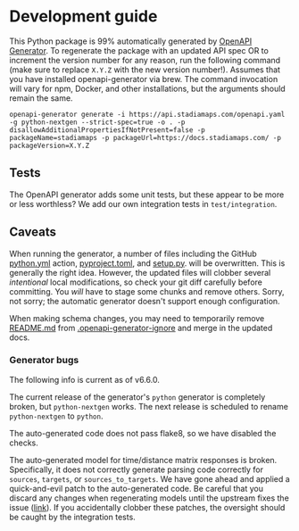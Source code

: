 # Development guide

This Python package is 99% automatically generated by [OpenAPI Generator](https://openapi-generator.tech).
To regenerate the package with an updated API spec OR to increment the version number for any reason, run
the following command (make sure to replace `X.Y.Z` with the new version number!). Assumes that you have installed
openapi-generator via brew. The command invocation will vary for npm, Docker, and other installations, but the
arguments should remain the same.

```shell
openapi-generator generate -i https://api.stadiamaps.com/openapi.yaml -g python-nextgen --strict-spec=true -o . -p disallowAdditionalPropertiesIfNotPresent=false -p packageName=stadiamaps -p packageUrl=https://docs.stadiamaps.com/ -p packageVersion=X.Y.Z
```

## Tests

The OpenAPI generator adds some unit tests, but these appear to be more or less worthless?
We add our own integration tests in `test/integration`.

## Caveats

When running the generator, a number of files including the GitHub [python.yml](.github/workflows/python.yml)
action, [pyproject.toml](pyproject.toml), and [setup.py](setup.py). will be overwritten. This is generally the
right idea. However, the updated files will clobber several _intentional_ local modifications, so check your
git diff carefully before committing. You _will_ have to stage some chunks and remove others.
Sorry, not sorry; the automatic generator doesn't support enough configuration.

When making schema changes, you may need to temporarily remove [README.md](README.md) from
[.openapi-generator-ignore](.openapi-generator-ignore) and merge in the updated docs.

### Generator bugs

The following info is current as of v6.6.0.

The current release of the generator's `python` generator is completely broken, but `python-nextgen` works.
The next release is scheduled to rename `python-nextgen` to `python`.

The auto-generated code does not pass flake8, so we have disabled the checks.

The auto-generated model for time/distance matrix responses is broken. Specifically,
it does not correctly generate parsing code correctly for `sources`, `targets`, or
`sources_to_targets`. We have gone ahead and applied a quick-and-evil patch to
the auto-generated code. Be careful that you discard any changes when regenerating
models until the upstream fixes the issue ([link](https://github.com/OpenAPITools/openapi-generator/issues/15816)).
If you accidentally clobber these patches, the oversight should be caught by the
integration tests.
